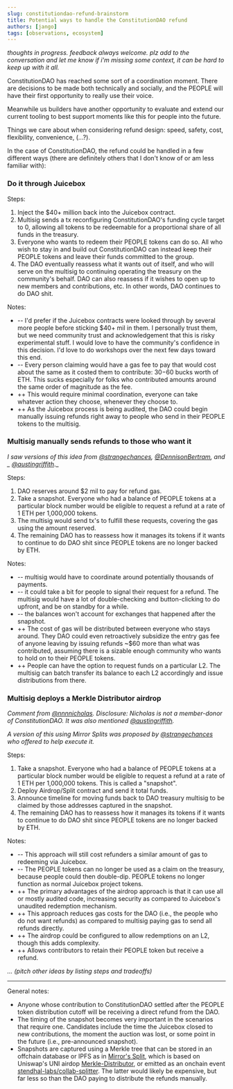 ```yaml
---
slug: constitutiondao-refund-brainstorm
title: Potential ways to handle the ConstitutionDAO refund
authors: [jango]
tags: [observations, ecosystem]
---
```


_thoughts in progress. feedback always welcome. plz add to the conversation and let me know if i'm missing some context, it can be hard to keep up with it all._

ConstitutionDAO has reached some sort of a coordination moment. There are decisions to be made both technically and socially, and the PEOPLE will have their first opportunity to really use their voice.

Meanwhile us builders have another opportunity to evaluate and extend our current tooling to best support moments like this for people into the future.

Things we care about when considering refund design: speed, safety, cost, flexibility, convenience, (...?).

In the case of ConstitutionDAO, the refund could be handled in a few different ways (there are definitely others that I don't know of or am less familiar with):

### Do it through Juicebox

Steps:

1. Inject the $40+ million back into the Juicebox contract.
2. Multisig sends a tx reconfiguring ConstitutionDAO's funding cycle target to 0, allowing all tokens to be redeemable for a proportional share of all funds in the treasury.
3. Everyone who wants to redeem their PEOPLE tokens can do so. All who wish to stay in and build out ConstitutionDAO can instead keep their PEOPLE tokens and leave their funds committed to the group.
4. The DAO eventually reassess what it wants out of itself, and who will serve on the multisig to continuing operating the treasury on the community's behalf. DAO can also reassess if it wishes to open up to new members and contributions, etc. In other words, DAO continues to do DAO shit.

Notes:

- -- I'd prefer if the Juicebox contracts were looked through by several more people before sticking $40+ mil in them. I personally trust them, but we need community trust and acknowledgement that this is risky experimental stuff. I would love to have the community's confidence in this decision. I'd love to do workshops over the next few days toward this end.
- -- Every person claiming would have a gas fee to pay that would cost about the same as it costed them to contribute: $30-$60 bucks worth of ETH. This sucks especially for folks who contributed amounts around the same order of magnitude as the fee.
- ++ This would require minimal coordination, everyone can take whatever action they choose, whenever they choose to.
- ++ As the Juicebox process is being audited, the DAO could begin manually issuing refunds right away to people who send in their PEOPLE tokens to the multisig.

### Multisig manually sends refunds to those who want it

_I saw versions of this idea from [@strangechances](https://twitter.com/strangechances), [@DennisonBertram](https://twitter.com/DennisonBertram), and _
[@austingriffith](https://twitter.com/austingriffith)_._

Steps:

1. DAO reserves around $2 mil to pay for refund gas.
2. Take a snapshot. Everyone who had a balance of PEOPLE tokens at a particular block number would be eligible to request a refund at a rate of 1 ETH per 1,000,000 tokens.
3. The multisig would send tx's to fulfill these requests, covering the gas using the amount reserved.
4. The remaining DAO has to reassess how it manages its tokens if it wants to continue to do DAO shit since PEOPLE tokens are no longer backed by ETH.

Notes:

- -- multisig would have to coordinate around potentially thousands of payments.
- -- it could take a bit for people to signal their request for a refund. The multisig would have a lot of double-checking and button-clicking to do upfront, and be on standby for a while.
- -- the balances won't account for exchanges that happened after the snapshot.
- ++ The cost of gas will be distributed between everyone who stays around. They DAO could even retroactively subsidize the entry gas fee of anyone leaving by issuing refunds ~$60 more than what was contributed, assuming there is a sizable enough community who wants to hold on to their PEOPLE tokens.
- ++ People can have the option to request funds on a particular L2. The multisig can batch transfer its balance to each L2 accordingly and issue distributions from there.

### Multisig deploys a Merkle Distributor airdrop

_Comment from [@nnnnicholas](https://twitter.com/nnnnicholas). Disclosure: Nicholas is not a member-donor of ConstitutionDAO. It was also mentioned _[@austingriffith](https://twitter.com/austingriffith)_._

_A version of this using Mirror Splits was proposed by [@strangechances](https://twitter.com/strangechances/status/1461516965869076483) who offered to help execute it._

Steps:

1. Take a snapshot. Everyone who had a balance of PEOPLE tokens at a particular block number would be eligible to request a refund at a rate of 1 ETH per 1,000,000 tokens. This is called a "snapshot".
2. Deploy Airdrop/Split contract and send it total funds.
3. Announce timeline for moving funds back to DAO treasury multisig to be claimed by those addresses captured in the snapshot.
4. The remaining DAO has to reassess how it manages its tokens if it wants to continue to do DAO shit since PEOPLE tokens are no longer backed by ETH.

Notes:

- -- This approach will still cost refunders a similar amount of gas to redeeming via Juicebox.
- -- The PEOPLE tokens can no longer be used as a claim on the treasury, because people could then double-dip. PEOPLE tokens no longer function as normal Juicebox project tokens.
- ++ The primary advantages of the airdrop approach is that it can use all or mostly audited code, increasing security as compared to Juicebox's unaudited redemption mechanism.
- ++ This approach reduces gas costs for the DAO (i.e., the people who do not want refunds) as compared to multisig paying gas to send all refunds directly.
- ++ The airdrop could be configured to allow redemptions on an L2, though this adds complexity.
- ++ Allows contributors to retain their PEOPLE token but receive a refund.

_... (pitch other ideas by listing steps and tradeoffs)_

---

General notes:

- Anyone whose contribution to ConstitutionDAO settled after the PEOPLE token distribution cutoff will be receiving a direct refund from the DAO.
- The timing of the snapshot becomes very important in the scenarios that require one. Candidates include the time the Juicebox closed to new contributions, the moment the auction was lost, or some point in the future (i.e., pre-announced snapshot).
- Snapshots are captured using a Merkle tree that can be stored in an offchain database or IPFS as in [Mirror's Split](https://github.com/mirror-xyz/splits), which is based on Uniswap's UNI airdop [Merkle-Distributor](https://github.com/Uniswap/merkle-distributor), or emitted as an onchain event [stendhal-labs/collab-splitter](https://twitter.com/dievardump/status/1460516642040033285). The latter would likely be expensive, but far less so than the DAO paying to distribute the refunds manually.

